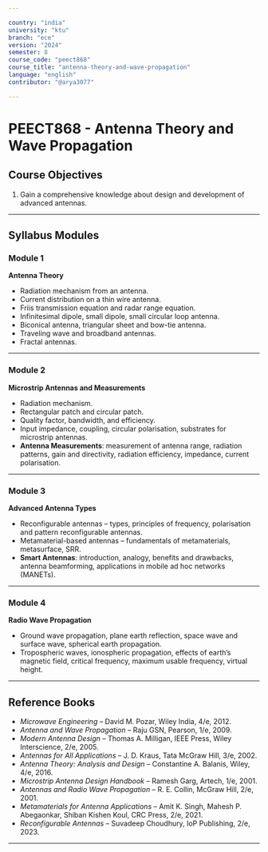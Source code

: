 ```yaml
---

country: "india"
university: "ktu"
branch: "ece"
version: "2024"
semester: 8
course_code: "peect868"
course_title: "antenna-theory-and-wave-propagation"
language: "english"
contributor: "@arya3077"

---
```


# PEECT868 - Antenna Theory and Wave Propagation

## Course Objectives

1. Gain a comprehensive knowledge about design and development of advanced antennas.  

---

## Syllabus Modules

### Module 1
**Antenna Theory**  
- Radiation mechanism from an antenna.  
- Current distribution on a thin wire antenna.  
- Friis transmission equation and radar range equation.  
- Infinitesimal dipole, small dipole, small circular loop antenna.  
- Biconical antenna, triangular sheet and bow-tie antenna.  
- Traveling wave and broadband antennas.  
- Fractal antennas.  

---

### Module 2
**Microstrip Antennas and Measurements**  
- Radiation mechanism.  
- Rectangular patch and circular patch.  
- Quality factor, bandwidth, and efficiency.  
- Input impedance, coupling, circular polarisation, substrates for microstrip antennas.  
- **Antenna Measurements**: measurement of antenna range, radiation patterns, gain and directivity, radiation efficiency, impedance, current polarisation.  

---

### Module 3
**Advanced Antenna Types**  
- Reconfigurable antennas – types, principles of frequency, polarisation and pattern reconfigurable antennas.  
- Metamaterial-based antennas – fundamentals of metamaterials, metasurface, SRR.  
- **Smart Antennas**: introduction, analogy, benefits and drawbacks, antenna beamforming, applications in mobile ad hoc networks (MANETs).  

---

### Module 4
**Radio Wave Propagation**  
- Ground wave propagation, plane earth reflection, space wave and surface wave, spherical earth propagation.  
- Tropospheric waves, ionospheric propagation, effects of earth’s magnetic field, critical frequency, maximum usable frequency, virtual height.  

---

## Reference Books

- *Microwave Engineering* – David M. Pozar, Wiley India, 4/e, 2012.  
- *Antenna and Wave Propagation* – Raju GSN, Pearson, 1/e, 2009.  
- *Modern Antenna Design* – Thomas A. Milligan, IEEE Press, Wiley Interscience, 2/e, 2005.  
- *Antennas for All Applications* – J. D. Kraus, Tata McGraw Hill, 3/e, 2002.  
- *Antenna Theory: Analysis and Design* – Constantine A. Balanis, Wiley, 4/e, 2016.  
- *Microstrip Antenna Design Handbook* – Ramesh Garg, Artech, 1/e, 2001.  
- *Antennas and Radio Wave Propagation* – R. E. Collin, McGraw Hill, 2/e, 2001.  
- *Metamaterials for Antenna Applications* – Amit K. Singh, Mahesh P. Abegaonkar, Shiban Kishen Koul, CRC Press, 2/e, 2021.  
- *Reconfigurable Antennas* – Suvadeep Choudhury, IoP Publishing, 2/e, 2023.  

---
